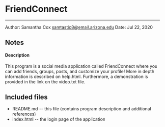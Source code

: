 # FriendConnect
-----------------

Author: Samantha Cox [samtastic8@email.arizona.edu](mailto:samtastic8@email.arizona.edu)
Date: Jul 22, 2020

## Notes

#### Description

This program is a social media application called FriendConnect where you can add friends, groups, posts, and customize your profile! More in depth information is described 
on help.html. Furthermore, a demonstration is provided in the link on the video.txt file.

## Included files

* README.md -- this file (contains program description and additional references)
* index.html -- the login page of the application 
